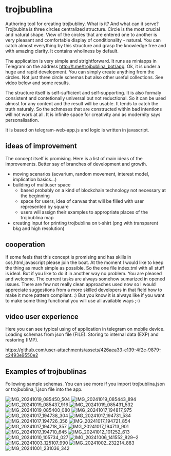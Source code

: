 # trojbublina
Authoring tool for creating trojbubliny. What is it? And what can it serve?
Trojbublna is three circles centralized structure. Circle is the most crucial
and natural shape. View of the circles that are entered one to another is very
pleasant and comfortable display of conditionality - natural.  You can catch almost
everything by this structure and grasp the knowledge free and with amazing clarity.
It contains wholiness by default. 

The application is very simple and strightforward. It runs as miniapps in Telegram
on the address http://t.me/trojbublina_bot/app. Ok, it is under a huge and rapid development. You can simply
create anything from the circles. Not just three circle schemas but also other useful
collections. See video below and some results.

The structure itself is self-sufficient and self-supporting. It is also formaly consistent
and contetionally universal but not reductional. So it can be used almost for any content
and the result will be usable. It tends to catch the truth naturaly. So the schmeses that are 
constructed within bad intentions will not work at all. It is infinite space for creativity
and as modernity says personalisation.  

It is based on telegram-web-app.js and logic is written in javascript.

## ideas of improvement

The concept itself is promising. Here is a list of main ideas of the improvements. Better say of branches
of development and growth. 
- moving scenarios (acvarium, random movement, interest model, implication basics...)
- building of multiuser space 
  - based probably on a kind of blockchain technology not necessary at the beginning
  - space for users, idea of canvas that will be filled with user represented by square
  - users will assign their examples to appropriate places of the trojbublina map
- creating input for printing trojbublina on t-shirt (png with transparent bkg and high resolution) 


## cooperation

If some feels that this concept is promising and has skills in css,html,javascript please join
the boat. At the moment I would like to keep the thing as much simple as possible. 
So the one file index.tml with all stuff is ideal. But if you like to do it in another way no problem.
You are pleased and welcome.
The current tasks are always somehow sumarized in opened issues.
There are few not really clean approaches used now so I would appreciate suggestions from a more skilled 
developers in that field how to make it more pattern compliant. :) But you know it is always like if you want to 
make some thing functional you will use all available ways ;-)

## video user experience
Here you can see typical using of application in telegram on mobile device. Loading schemas from json file (FILE).
Storing to internal data (EXP) and restoring (IMP). 



https://github.com/user-attachments/assets/426aea33-c139-4f2c-9879-c2493e9550e2



## Examples of trojbublinas

Following sample schemas. You can see more if you import trojbublina.json or trojbublina_1.json file into the app.

![IMG_20241019_085450_504](https://github.com/user-attachments/assets/b353fa19-4675-4f39-847b-5e0052e4b12c)
![IMG_20241019_085443_894](https://github.com/user-attachments/assets/d9c37127-f1f1-4337-99d6-46d0aa068809)
![IMG_20241019_085437_916](https://github.com/user-attachments/assets/ba80b471-c7e7-4231-bd59-1657f61a1f3e)
![IMG_20241019_085431_532](https://github.com/user-attachments/assets/beda628e-28ac-4b8d-80e3-4c81e3c85eae)
![IMG_20241019_085400_080](https://github.com/user-attachments/assets/9157baae-3ff6-481e-85c1-ea3cb05a66c3)
![IMG_20241017_194817_975](https://github.com/user-attachments/assets/fd03e405-4737-4178-9e6b-a0028476788b)
![IMG_20241017_194738_304](https://github.com/user-attachments/assets/fc44abdb-7506-46d5-a316-97de9c9e629e)
![IMG_20241017_194731_534](https://github.com/user-attachments/assets/3c5a4b92-0ef9-4c0e-9f08-a16b7cc425db)
![IMG_20241017_194726_356](https://github.com/user-attachments/assets/7ac055b3-dbf3-48d6-83cd-dd11ff33f387)
![IMG_20241017_194721_854](https://github.com/user-attachments/assets/76b5da92-c8ca-4d11-8ce9-7b8043050b31)
![IMG_20241017_194718_357](https://github.com/user-attachments/assets/dacbab02-b80e-4ecb-8c0c-7196d6f093b1)
![IMG_20241017_194713_901](https://github.com/user-attachments/assets/b4a99220-050e-44fe-947a-5e10f4c502f5)
![IMG_20241017_194710_645](https://github.com/user-attachments/assets/3fd4618c-417c-483c-bc6b-4d19d99a1653)
![IMG_20241012_101252_613](https://github.com/user-attachments/assets/09d4d1f8-b5f4-467e-be0b-5606f914f359)
![IMG_20241010_105734_027](https://github.com/user-attachments/assets/21bef3d4-18ab-40f6-97e7-680114063e23)
![IMG_20241006_141552_829~2](https://github.com/user-attachments/assets/9752dd90-da5c-4f1c-a81d-0b7e1ce9c7b3)
![IMG_20241003_125107_990](https://github.com/user-attachments/assets/8741f93f-3133-4c39-b0db-430e70cb7d9e)
![IMG_20241002_232214_883](https://github.com/user-attachments/assets/4835cc0a-add4-4077-b8ad-2621e04ed02e)
![IMG_20241001_231036_342](https://github.com/user-attachments/assets/8d337a22-0709-4f36-b46d-57881acc45b5)
